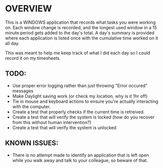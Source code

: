 # OVERVIEW 
This is a WINDOWS application that records what tasks you were working on.
Each window change is recorded, and the longest used window in a 15 minute period gets added to the day's total.
A day's summary is provided where each application is listed once with the cumulative time worked on it all day.

This was meant to help me keep track of what I did each day so I could record it on my timesheets.

## TODO:
* Use proper error logging rather than just throwing "Error occured" messages
* Make Daylight saving work (or check my location, why is it 1hr off)
* Tie in mouse and keyboard actions to ensure you're actually interacting with the computer.
* Create a test that properly checks if the current time is retreived.
* Create a test that will verify the system is locked (how do you recover from this without human intervention?)
* Create a test that will verify the system is unlocked

## KNOWN ISSUES:
* There is no attempt made to identify an application that is left open while you walk away and talk to your colleague, so beware of that. 